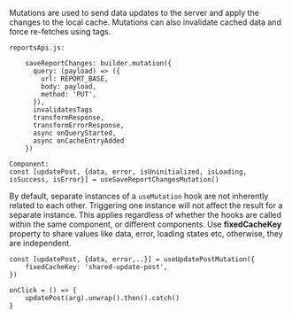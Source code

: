 Mutations are used to send data updates to the server and apply the changes to the local cache. Mutations can also invalidate cached data and force re-fetches using tags.

```
reportsApi.js:

    saveReportChanges: builder.mutation({
      query: (payload) => ({
        url: REPORT_BASE,
        body: payload,
        method: 'PUT',
      }),
      invalidatesTags
      transformResponse,
      transformErrorResponse,
      async onQueryStarted,
      async onCacheEntryAdded
    })

Component: 
const [updatePost, {data, error, isUninitialized, isLoading, isSuccess, isError}] = useSaveReportChangesMutation()
```


By default, separate instances of a `useMutation` hook are not inherently related to each other. 
Triggering one instance will not affect the result for a separate instance.
This applies regardless of whether the hooks are called within the same component, or different components. 
Use **fixedCacheKey** property to share values like data, error, loading states etc, otherwise, they are independent. 

```
const [updatePost, {data, error,..}] = useUpdatePostMutation({  
	fixedCacheKey: 'shared-update-post',  
})

onClick = () => {
	updatePost(arg).unwrap().then().catch()
}

```